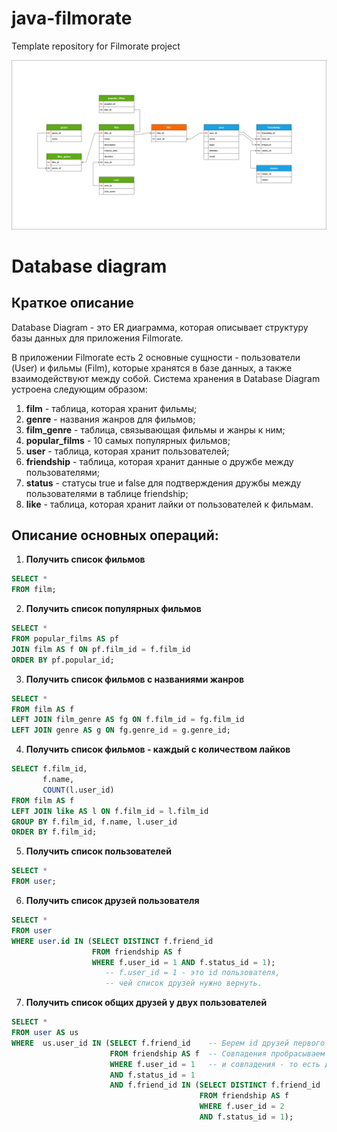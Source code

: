 # java-filmorate
Template repository for Filmorate project  
  
  
![Image database diagram](https://github.com/SergeiBrin/java-filmorate/blob/controllers-films-users/Diagram%20Filmorate.png)

# Database diagram  
## Краткое описание
Database Diagram - это ER диаграмма, которая описывает структуру базы данных для приложения Filmorate. 

  В приложении Filmorate есть 2 основные сущности - пользователи (User) и фильмы (Film), которые хранятся в базе данных, а также взаимодействуют между собой. Система хранения в Database Diagram устроена следующим образом:
1. **film** - таблица, которая хранит фильмы;
2. **genre** - названия жанров для фильмов;
3. **film_genre** - таблица, связывающая фильмы и жанры к ним; 
4. **popular_films** - 10 самых популярных фильмов;
5. **user** - таблица, которая хранит пользователей;
6. **friendship** - таблица, которая хранит данные о дружбе между пользователями;
7. **status** - статусы true и false для подтверждения дружбы между пользователями в таблице friendship;
8. **like** - таблица, которая хранит лайки от пользователей к фильмам.
  
## Описание основных операций:
1. **Получить список фильмов**
```sql 
SELECT *
FROM film;
```
2. **Получить список популярных фильмов**
```sql
SELECT *
FROM popular_films AS pf
JOIN film AS f ON pf.film_id = f.film_id
ORDER BY pf.popular_id;
```
3. **Получить список фильмов с названиями жанров**
```sql
SELECT *
FROM film AS f
LEFT JOIN film_genre AS fg ON f.film_id = fg.film_id
LEFT JOIN genre AS g ON fg.genre_id = g.genre_id;
```
4. **Получить список фильмов - каждый с количеством лайков**
```sql 
SELECT f.film_id, 
       f.name,
       COUNT(l.user_id)
FROM film AS f
LEFT JOIN like AS l ON f.film_id = l.film_id
GROUP BY f.film_id, f.name, l.user_id
ORDER BY f.film_id;
```  
5. **Получить список пользователей**
```sql 
SELECT *
FROM user;
```
6. **Получить список друзей пользователя**
```sql
SELECT *
FROM user
WHERE user.id IN (SELECT DISTINCT f.friend_id
                  FROM friendship AS f 
                  WHERE f.user_id = 1 AND f.status_id = 1);
                     -- f.user_id = 1 - это id пользователя, 
                     -- чей список друзей нужно вернуть.
```                     
                  
7. **Получить список общих друзей у двух пользователей**
```sql 
SELECT *
FROM user AS us
WHERE  us.user_id IN (SELECT f.friend_id    -- Берем id друзей первого пользователя и сравниваем их с id друзей второго пользователя через оператор IN.
                      FROM friendship AS f  -- Cовпадения пробрасываем дальше, где они сравниваются с id всех пользователей,
                      WHERE f.user_id = 1   -- и совпадения - то есть данные общих друзей выводятся на экран. 
                      AND f.status_id = 1   
                      AND f.friend_id IN (SELECT DISTINCT f.friend_id  -- Берем id друзей второго пользователя и пробрасываем 
                                          FROM friendship AS f         -- выше - для сравнения.
                                          WHERE f.user_id = 2 
                                          AND f.status_id = 1); 
``` 
